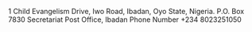 1 Child Evangelism Drive, Iwo Road, Ibadan, Oyo State, Nigeria. P.O. Box 7830 Secretariat Post Office, Ibadan Phone Number +234 8023251050
